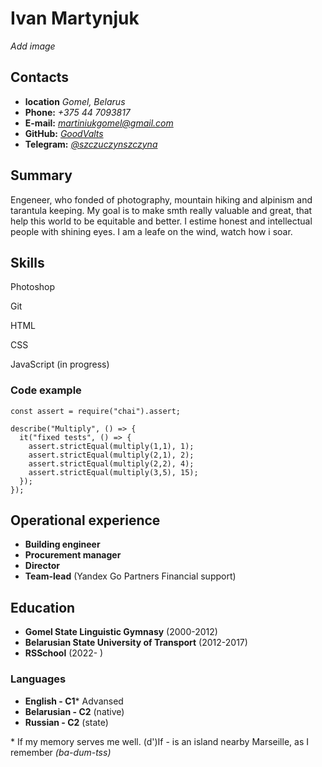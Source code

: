 # Ivan Martynjuk
*Add image*

## Contacts
* **location** *Gomel, Belarus*
* **Phone:** *+375 44 7093817*
* **E-mail:** *martiniukgomel@gmail.com*
* **GitHub:** *[GoodValts][1]*
* **Telegram:** *[@szczuczynszczyna][2]*

## Summary
Engeneer, who fonded of photography, mountain hiking and alpinism and tarantula keeping. My goal is to make smth really valuable and great, that help this world to be equitable and better. I estime honest and intellectual people with shining eyes. 
I am a leafe on the wind, watch how i soar.

## Skills

Photoshop

Git

HTML

CSS

JavaScript (in progress)

### Code example
```
const assert = require("chai").assert;

describe("Multiply", () => {
  it("fixed tests", () => {
    assert.strictEqual(multiply(1,1), 1);
    assert.strictEqual(multiply(2,1), 2);
    assert.strictEqual(multiply(2,2), 4);
    assert.strictEqual(multiply(3,5), 15);   
  });
});
```

## Operational experience
* **Building engineer**
* **Procurement manager**
* **Director**
* **Team-lead** (Yandex Go Partners Financial support)

## Education
* **Gomel State Linguistic Gymnasy** (2000-2012)
* **Belarusian State University of Transport** (2012-2017)
* **RSSchool** (2022- )

### Languages
* **English - C1*** Advansed
* **Belarusian - C2** (native)
* **Russian - C2** (state)

\* If my memory serves me well. (d')If - is an island nearby Marseille, as I remember *(ba-dum-tss)*

[1]:https://github.com/GoodValts
[2]:https://t.me/szczuczynszczyna